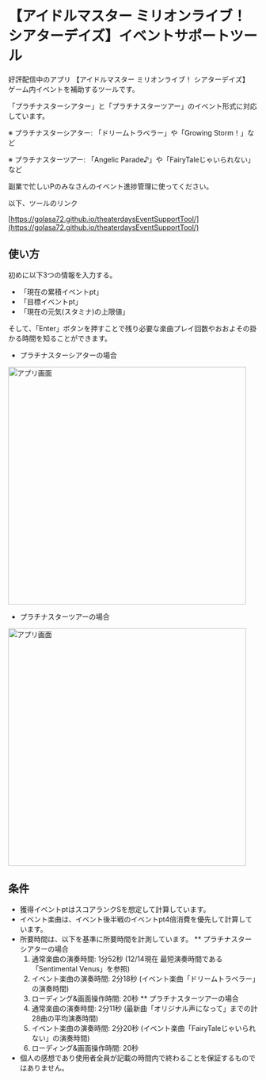 # 【アイドルマスター ミリオンライブ！ シアターデイズ】イベントサポートツール

好評配信中のアプリ 【アイドルマスター ミリオンライブ！ シアターデイズ】 ゲーム内イベントを補助するツールです。

「プラチナスターシアター」と「プラチナスターツアー」のイベント形式に対応しています。

※ プラチナスターシアター: 「ドリームトラベラー」や「Growing Storm！」など

※ プラチナスターツアー: 「Angelic Parade♪」や「FairyTaleじゃいられない」など

副業で忙しいPのみなさんのイベント進捗管理に使ってください。

以下、ツールのリンク

[https://golasa72.github.io/theaterdaysEventSupportTool/](https://golasa72.github.io/theaterdaysEventSupportTool/)

## 使い方

初めに以下3つの情報を入力する。
- 「現在の累積イベントpt」
- 「目標イベントpt」
- 「現在の元気(スタミナ)の上限値」

そして、「Enter」ボタンを押すことで残り必要な楽曲プレイ回数やおおよその掛かる時間を知ることができます。

* プラチナスターシアターの場合

<img width="480" alt="アプリ画面" src="https://i.imgur.com/8P6Va9d.png">

* プラチナスターツアーの場合

<img width="480" alt="アプリ画面" src="https://i.imgur.com/8P6Va9d.png">

## 条件

* 獲得イベントptはスコアランクSを想定して計算しています。
* イベント楽曲は、イベント後半戦のイベントpt4倍消費を優先して計算しています。
* 所要時間は、以下を基準に所要時間を計測しています。
** プラチナスターシアターの場合
	1. 通常楽曲の演奏時間: 1分52秒 (12/14現在 最短演奏時間である「Sentimental Venus」を参照)
	2. イベント楽曲の演奏時間: 2分18秒 (イベント楽曲「ドリームトラベラー」の演奏時間)
	3. ローディング&画面操作時間: 20秒
** プラチナスターツアーの場合
	1. 通常楽曲の演奏時間: 2分11秒 (最新曲「オリジナル声になって」までの計28曲の平均演奏時間)
	2. イベント楽曲の演奏時間: 2分20秒 (イベント楽曲「FairyTaleじゃいられない」の演奏時間)
	3. ローディング&画面操作時間: 20秒
* 個人の感想であり使用者全員が記載の時間内で終わることを保証するものではありません。
